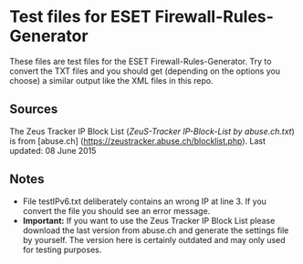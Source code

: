 # Test files for ESET Firewall-Rules-Generator
These files are test files for the ESET Firewall-Rules-Generator. Try to convert the TXT files and you should get (depending on the options you choose) a similar output like the XML files in this repo.

## Sources
The Zeus Tracker IP Block List (*ZeuS-Tracker IP-Block-List by abuse.ch.txt*) is from [abuse.ch] (https://zeustracker.abuse.ch/blocklist.php).
Last updated: 08 June 2015

## Notes
* File testIPv6.txt deliberately contains an wrong IP at line 3. If you convert the file you should see an error message.
* **Important:** If you want to use the Zeus Tracker IP Block List please download the last version from abuse.ch and generate the settings file by yourself. The version here is certainly outdated and may only used for testing purposes.
